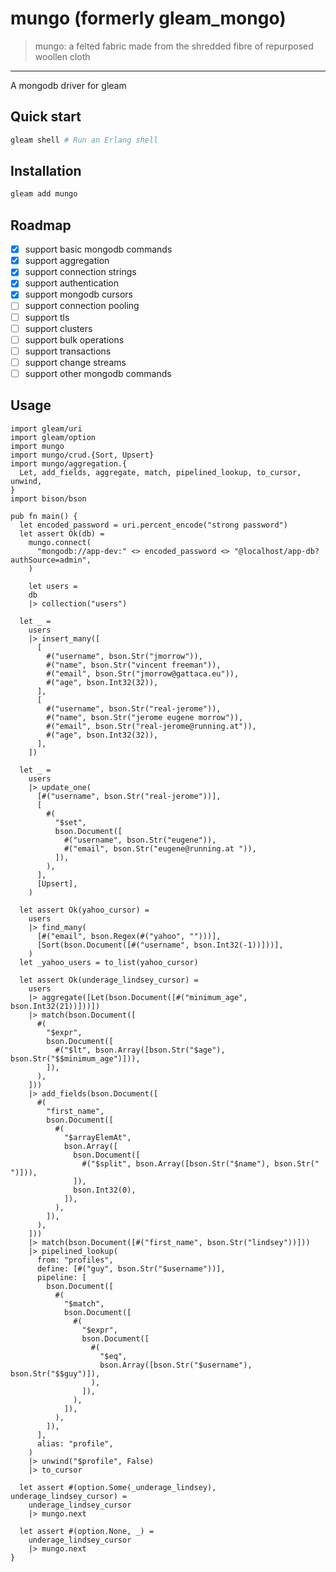 # mungo (formerly gleam_mongo)
> mungo: a felted fabric made from the shredded fibre of repurposed woollen cloth
---


A mongodb driver for gleam

## Quick start

```sh
gleam shell # Run an Erlang shell
```

## Installation

```sh
gleam add mungo
```

## Roadmap

- [x] support basic mongodb commands
- [x] support aggregation
- [x] support connection strings
- [x] support authentication
- [x] support mongodb cursors
- [ ] support connection pooling
- [ ] support tls
- [ ] support clusters
- [ ] support bulk operations
- [ ] support transactions
- [ ] support change streams
- [ ] support other mongodb commands

## Usage

```gleam
import gleam/uri
import gleam/option
import mungo
import mungo/crud.{Sort, Upsert}
import mungo/aggregation.{
  Let, add_fields, aggregate, match, pipelined_lookup, to_cursor, unwind,
}
import bison/bson

pub fn main() {
  let encoded_password = uri.percent_encode("strong password")
  let assert Ok(db) =
    mungo.connect(
      "mongodb://app-dev:" <> encoded_password <> "@localhost/app-db?authSource=admin",
    )

    let users =
    db
    |> collection("users")

  let _ =
    users
    |> insert_many([
      [
        #("username", bson.Str("jmorrow")),
        #("name", bson.Str("vincent freeman")),
        #("email", bson.Str("jmorrow@gattaca.eu")),
        #("age", bson.Int32(32)),
      ],
      [
        #("username", bson.Str("real-jerome")),
        #("name", bson.Str("jerome eugene morrow")),
        #("email", bson.Str("real-jerome@running.at")),
        #("age", bson.Int32(32)),
      ],
    ])

  let _ =
    users
    |> update_one(
      [#("username", bson.Str("real-jerome"))],
      [
        #(
          "$set",
          bson.Document([
            #("username", bson.Str("eugene")),
            #("email", bson.Str("eugene@running.at ")),
          ]),
        ),
      ],
      [Upsert],
    )

  let assert Ok(yahoo_cursor) =
    users
    |> find_many(
      [#("email", bson.Regex(#("yahoo", "")))],
      [Sort(bson.Document([#("username", bson.Int32(-1))]))],
    )
  let _yahoo_users = to_list(yahoo_cursor)

  let assert Ok(underage_lindsey_cursor) =
    users
    |> aggregate([Let(bson.Document([#("minimum_age", bson.Int32(21))]))])
    |> match(bson.Document([
      #(
        "$expr",
        bson.Document([
          #("$lt", bson.Array([bson.Str("$age"), bson.Str("$$minimum_age")])),
        ]),
      ),
    ]))
    |> add_fields(bson.Document([
      #(
        "first_name",
        bson.Document([
          #(
            "$arrayElemAt",
            bson.Array([
              bson.Document([
                #("$split", bson.Array([bson.Str("$name"), bson.Str(" ")])),
              ]),
              bson.Int32(0),
            ]),
          ),
        ]),
      ),
    ]))
    |> match(bson.Document([#("first_name", bson.Str("lindsey"))]))
    |> pipelined_lookup(
      from: "profiles",
      define: [#("guy", bson.Str("$username"))],
      pipeline: [
        bson.Document([
          #(
            "$match",
            bson.Document([
              #(
                "$expr",
                bson.Document([
                  #(
                    "$eq",
                    bson.Array([bson.Str("$username"), bson.Str("$$guy")]),
                  ),
                ]),
              ),
            ]),
          ),
        ]),
      ],
      alias: "profile",
    )
    |> unwind("$profile", False)
    |> to_cursor

  let assert #(option.Some(_underage_lindsey), underage_lindsey_cursor) =
    underage_lindsey_cursor
    |> mungo.next

  let assert #(option.None, _) =
    underage_lindsey_cursor
    |> mungo.next
}
```
